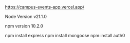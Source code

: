 https://campus-events-app.vercel.app/

Node Version 
v21.1.0

npm version 
10.2.0

npm install express
npm install mongoose 
npm install auth0
